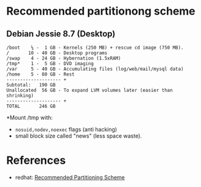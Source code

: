 # Recommended partitionong scheme

## Debian Jessie 8.7 (Desktop)

```
/boot    ¼ -  1 GB - Kernels (250 MB) + rescue cd image (750 MB).
/       10 - 40 GB - Desktop programs
/swap    4 - 24 GB - Hybernation (1.5xRAM)
/tmp*    1 -  5 GB - DVD imaging
/var     5 - 40 GB - Accumulating files (log/web/mail/mysql data)
/home    5 - 80 GB - Rest
-------------------- +
Subtotal:   190 GB
Unallocated  56 GB - To expand LVM volumes later (easier than shrinking)
-------------------- +
TOTAL       246 GB
```

*Mount /tmp with:
 - `nosuid,nodev,noexec` flags (anti hacking)
 - small block size called "news" (less space waste).


# References

- redhat: [Recommended Partitioning Scheme][1]


<!-- REFERENCES -->

[1]:https://access.redhat.com/documentation/en-US/Red_Hat_Enterprise_Linux/6/html/Installation_Guide/s2-diskpartrecommend-ppc.html#id4394007
